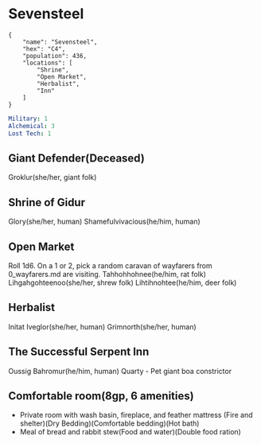 # Sevensteel

```
{
    "name": "Sevensteel",
    "hex": "C4",
    "population": 436,
    "locations": [
        "Shrine",
        "Open Market",
        "Herbalist",
        "Inn"
    ]
}
```
```yml
Military: 1
Alchemical: 3
Lost Tech: 1
```
## Giant Defender(Deceased)
Groklur(she/her, giant folk)

## Shrine of Gidur
Glory(she/her, human)
Shamefulvivacious(he/him, human)

## Open Market
Roll 1d6. On a 1 or 2, pick a random caravan of wayfarers from 0_wayfarers.md are visiting.
Tahhohhohnee(he/him, rat folk)
Lihgahgohteenoo(she/her, shrew folk)
Lihtihnohtee(he/him, deer folk)

## Herbalist
Initat Iveglor(she/her, human)
Grimnorth(she/her, human)

## The Successful Serpent Inn
Oussig Bahromur(he/him, human)
Quarty - Pet giant boa constrictor

## Comfortable room(8gp, 6 amenities)
- Private room with wash basin, fireplace, and feather mattress (Fire and shelter)(Dry Bedding)(Comfortable bedding)(Hot bath)
- Meal of bread and rabbit stew(Food and water)(Double food ration)